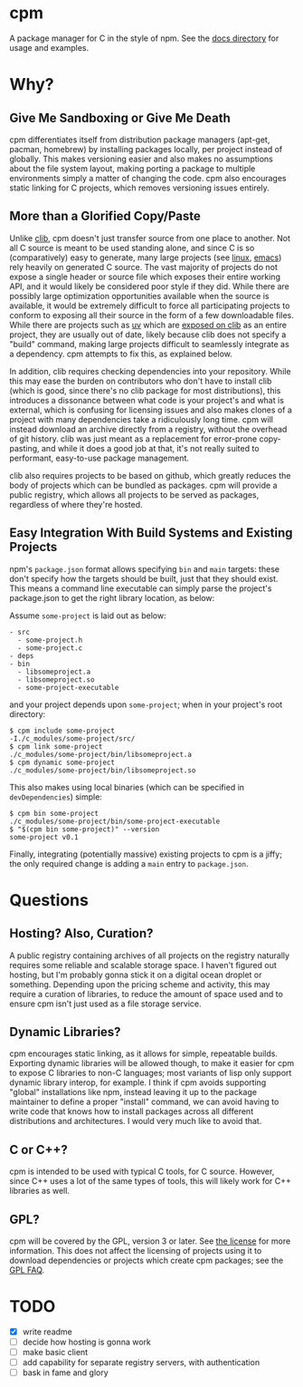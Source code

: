 cpm
===

A package manager for C in the style of npm. See the [docs directory](docs/) for usage and examples.

# Why?

## Give Me Sandboxing or Give Me Death

cpm differentiates itself from distribution package managers (apt-get, pacman, homebrew) by installing packages locally, per project instead of globally. This makes versioning easier and also makes no assumptions about the file system layout, making porting a package to multiple environments simply a matter of changing the code. cpm also encourages static linking for C projects, which removes versioning issues entirely.

## More than a Glorified Copy/Paste

Unlike [clib](https://github.com/clibs/clib), cpm doesn't just transfer source from one place to another. Not all C source is meant to be used standing alone, and since C is so (comparatively) easy to generate, many large projects (see [linux](https://github.com/torvalds/linux), [emacs](https://github.com/emacs-mirror/emacs)) rely heavily on generated C source. The vast majority of projects do not expose a single header or source file which exposes their entire working API, and it would likely be considered poor style if they did. While there are possibly large optimization opportunities available when the source is available, it would be extremely difficult to force all participating projects to conform to exposing all their source in the form of a few downloadable files. While there are projects such as [uv](https://github.com/libuv/libuv) which are [exposed on clib](https://github.com/clibs/uv) as an entire project, they are usually out of date, likely because clib does not specify a "build" command, making large projects difficult to seamlessly integrate as a dependency. cpm attempts to fix this, as explained below.

In addition, clib requires checking dependencies into your repository. While this may ease the burden on contributors who don't have to install clib (which is good, since there's no clib package for most distributions), this introduces a dissonance between what code is your project's and what is external, which is confusing for licensing issues and also makes clones of a project with many dependencies take a ridiculously long time. cpm will instead download an archive directly from a registry, without the overhead of git history. clib was just meant as a replacement for error-prone copy-pasting, and while it does a good job at that, it's not really suited to performant, easy-to-use package management.

clib also requires projects to be based on github, which greatly reduces the body of projects which can be bundled as packages. cpm will provide a public registry, which allows all projects to be served as packages, regardless of where they're hosted.

## Easy Integration With Build Systems and Existing Projects

npm's `package.json` format allows specifying `bin` and `main` targets: these don't specify how the targets should be built, just that they should exist. This means a command line executable can simply parse the project's package.json to get the right library location, as below:

Assume `some-project` is laid out as below:
```
- src
  - some-project.h
  - some-project.c
- deps
- bin
  - libsomeproject.a
  - libsomeproject.so
  - some-project-executable
```

and your project depends upon `some-project`; when in your project's root directory:
```shell
$ cpm include some-project
-I./c_modules/some-project/src/
$ cpm link some-project
./c_modules/some-project/bin/libsomeproject.a
$ cpm dynamic some-project
./c_modules/some-project/bin/libsomeproject.so
```

This also makes using local binaries (which can be specified in `devDependencies`) simple:
```shell
$ cpm bin some-project
./c_modules/some-project/bin/some-project-executable
$ "$(cpm bin some-project)" --version
some-project v0.1
```

Finally, integrating (potentially massive) existing projects to cpm is a jiffy; the only required change is adding a `main` entry to `package.json`.

# Questions

## Hosting? Also, Curation?

A public registry containing archives of all projects on the registry naturally requires some reliable and scalable storage space. I haven't figured out hosting, but I'm probably gonna stick it on a digital ocean droplet or something. Depending upon the pricing scheme and activity, this may require a curation of libraries, to reduce the amount of space used and to ensure cpm isn't just used as a file storage service.

## Dynamic Libraries?

cpm encourages static linking, as it allows for simple, repeatable builds. Exporting dynamic libraries will be allowed though, to make it easier for cpm to expose C libraries to non-C languages; most variants of lisp only support dynamic library interop, for example. I think if cpm avoids supporting "global" installations like npm, instead leaving it up to the package maintainer to define a proper "install" command, we can avoid having to write code that knows how to install packages across all different distributions and architectures. I would very much like to avoid that.

## C or C++?

cpm is intended to be used with typical C tools, for C source. However, since C++ uses a lot of the same types of tools, this will likely work for C++ libraries as well.

## GPL?

cpm will be covered by the GPL, version 3 or later. See [the license](GPL.md) for more information. This does not affect the licensing of projects using it to download dependencies or projects which create cpm packages; see the [GPL FAQ](https://www.gnu.org/licenses/gpl-faq.en.html#CanIUseGPLToolsForNF).

# TODO

- [x] write readme
- [ ] decide how hosting is gonna work
- [ ] make basic client
- [ ] add capability for separate registry servers, with authentication
- [ ] bask in fame and glory
